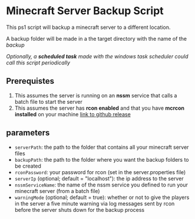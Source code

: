 # Minecraft Server Backup Script

This ps1 script will backup a minecraft server to a different location.

A backup folder will be made in a the target directory with the name of the *<currentDate>_backup_<serverDirName>*

*Optionally, a **scheduled task** made with the windows task scheduler could call this script periodically*

## Prerequistes

1. This assumes the server is running on an **nssm** service that calls a batch file to start the server
2. This assumes the server has **rcon enabled** and that you have **mcrcon installed** on your machine [link to github release](https://github.com/Tiiffi/mcrcon)

## parameters

- `serverPath`: the path to the folder that contains all your minecraft server files
- `backupPath`: the path to the folder where you want the backup folders to be created
- `rconPassword`: your password for rcon (set in the server.properties file)
- `serverIp` (optional; default = "localhost"): the ip address to the server
- `nssmServiceName`: the name of the nssm service you defined to run your minecraft server (from a batch file)
- `warningMode` (optional; default = true): whether or not to give the players in the server a five minute warning via log messages sent by rcon before the server shuts down for the backup process
